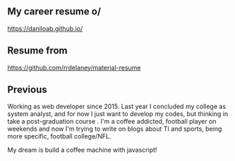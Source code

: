 
## My career resume o/
https://daniloab.github.io/

## Resume from
https://github.com/rrdelaney/material-resume

## Previous
Working as web developer since 2015. Last year I concluded my college as system analyst, and
for now I just want to develop my codes, but thinking in take a post-graduation course . I'm a coffee
addicted, football player on weekends and now I'm trying to write on blogs about TI and sports, being
more specific, football college/NFL.

My dream is build a coffee machine with javascript!
